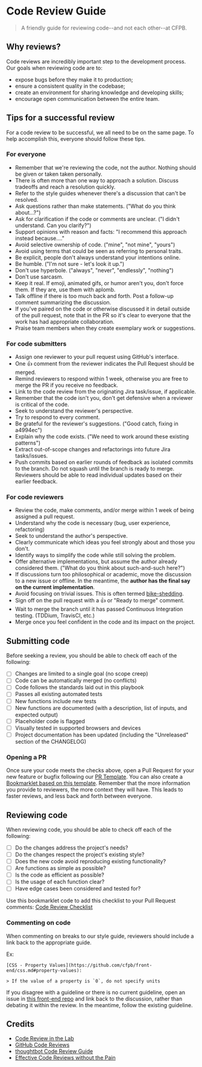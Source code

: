 # Code Review Guide

> A friendly guide for reviewing code--and not each other--at CFPB.

## Why reviews?

Code reviews are incredibly important step to the development process. Our goals
when reviewing code are to:

- expose bugs before they make it to production;
- ensure a consistent quality in the codebase;
- create an environment for sharing knowledge and developing skills;
- encourage open communication between the entire team.


## Tips for a successful review

For a code review to be successful, we all need to be on the same page. To help
accomplish this, everyone should follow these tips.

### For everyone

- Remember that we're reviewing the code, not the author. Nothing should be
  given or taken taken personally.
- There is often more than one way to approach a solution. Discuss tradeoffs and
  reach a resolution quickly.
- Refer to the style guides whenever there's a discussion that can't be resolved.
- Ask questions rather than make statements. ("What do you think about...?")
- Ask for clarification if the code or comments are unclear. ("I didn't understand.
  Can you clarify?")
- Support opinions with reason and facts: "I recommend this approach instead because...."
- Avoid selective ownership of code. ("mine", "not mine", "yours")
- Avoid using terms that could be seen as referring to personal traits.
- Be explicit, people don't always understand your intentions online.
- Be humble. ("I'm not sure - let's look it up.")
- Don't use hyperbole. ("always", "never", "endlessly", "nothing")
- Don't use sarcasm.
- Keep it real. If emoji, animated gifs, or humor aren't you, don't force them.
  If they are, use them with aplomb.
- Talk offline if there is too much back and forth. Post a follow-up comment
  summarizing the discussion.
- If you've paired on the code or otherwise discussed it in detail outside of the pull request, 
  note that in the PR so it's clear to everyone that the work has had appropriate collaboration.
- Praise team members when they create exemplary work or suggestions.

### For code submitters

- Assign one reviewer to your pull request using GitHub's interface.
- One :+1: comment from the reviewer indicates the Pull Request should be merged.
- Remind reviewers to respond within 1 week, otherwise you are free to merge the PR if you receive no feedback.
- Link to the code review from the originating Jira task/issue, if applicable.
- Remember that the code isn't you, don't get defensive when a reviewer is critical
  of the code.
- Seek to understand the reviewer's perspective.
- Try to respond to every comment.
- Be grateful for the reviewer's suggestions. ("Good catch, fixing in a4994ec")
- Explain why the code exists. ("We need to work around these existing patterns")
- Extract out-of-scope changes and refactorings into future Jira tasks/issues.
- Push commits based on earlier rounds of feedback as isolated commits to the
  branch. Do not squash until the branch is ready to merge. Reviewers should be
  able to read individual updates based on their earlier feedback.

### For code reviewers

- Review the code, make comments, and/or merge within 1 week of being assigned a pull request.
- Understand why the code is necessary (bug, user experience, refactoring)
- Seek to understand the author's perspective.
- Clearly communicate which ideas you feel strongly about and those you don't.
- Identify ways to simplify the code while still solving the problem.
- Offer alternative implementations, but assume the author already considered
  them. ("What do you think about such-and-such here?")
- If discussions turn too philosophical or academic, move the discussion to a new
  issue or offline. In the meantime, the **author has the final say on the current
  implementation**.
- Avoid focusing on trivial issues. This is often termed [bike-shedding](https://en.wikipedia.org/wiki/Law_of_triviality).
- Sign off on the pull request with a :thumbsup: or "Ready to merge" comment.
- Wait to merge the branch until it has passed Continuous Integration testing.
  (TDDium, TravisCI, etc.)
- Merge once you feel confident in the code and its impact on the project.


## <a name="submitting"></a>Submitting code

Before seeking a review, you should be able to check off each of the following:

- [ ] Changes are limited to a single goal (no scope creep)
- [ ] Code can be automatically merged (no conflicts)
- [ ] Code follows the standards laid out in this playbook
- [ ] Passes all existing automated tests
- [ ] New functions include new tests
- [ ] New functions are documented (with a description, list of inputs, and
      expected output)
- [ ] Placeholder code is flagged
- [ ] Visually tested in supported browsers and devices
- [ ] Project documentation has been updated (including the "Unreleased" section of
      the CHANGELOG)

### Opening a PR

Once sure your code meets the checks above, open a Pull Request for your new
feature or bugfix following our [PR Template](https://raw.githubusercontent.com/cfpb/front-end/master/pr-template.md). You can also create a [Bookmarklet based on this template](https://gist.github.com/cfarm/b9b638943a2eea52a3a8). Remember that the
more information you provide to reviewers, the more context they will have. This
leads to faster reviews, and less back and forth between everyone.


## Reviewing code

When reviewing code, you should be able to check off each of the following:

- [ ] Do the changes address the project's needs?
- [ ] Do the changes respect the project's existing style?
- [ ] Does the new code avoid reproducing existing functionality?
- [ ] Are functions as simple as possible?
- [ ] Is the code as efficient as possible?
- [ ] Is the usage of each function clear?
- [ ] Have edge cases been considered and tested for?

Use this bookmarklet code to add this checklist to your Pull Request comments: [Code Review Checklist](https://gist.github.com/cfarm/a4174fe6f775353a3115)

### Commenting on code

When commenting on breaks to our style guide, reviewers should include a link back
to the appropriate guide.

Ex:
```
[CSS - Property Values](https://github.com/cfpb/front-end/css.md#property-values):

> If the value of a property is `0`, do not specify units
```

If you disagree with a guideline or there is no current guideline, open an issue in
[this front-end repo](https://github.com/cfpb/front-end) and link back to the
discussion, rather than debating it within the review. In the meantime, follow the
existing guideline.


## Credits

- [Code Review in the Lab](http://mozillascience.github.io/codeReview/intro.html)
- [GitHub Code Reviews](https://blog.codeship.com/github-code-review/)
- [thoughtbot Code Review Guide](https://github.com/thoughtbot/guides/blob/master/code-review/README.md)
- [Effective Code Reviews without the Pain](http://www.developer.com/tech/article.php/3579756/Effective-Code-Reviews-Without-the-Pain.htm)
